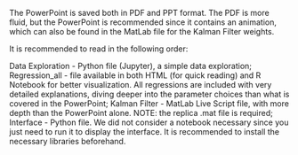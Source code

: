 The PowerPoint is saved both in PDF and PPT format. The PDF is more fluid, but the PowerPoint is recommended since it contains an animation, which can also be found in the MatLab file for the Kalman Filter weights.

It is recommended to read in the following order:

Data Exploration - Python file (Jupyter), a simple data exploration;
Regression_all - file available in both HTML (for quick reading) and R Notebook for better visualization. All regressions are included with very detailed explanations, diving deeper into the parameter choices than what is covered in the PowerPoint;
Kalman Filter - MatLab Live Script file, with more depth than the PowerPoint alone. NOTE: the replica .mat file is required;
Interface - Python file. We did not consider a notebook necessary since you just need to run it to display the interface. It is recommended to install the necessary libraries beforehand.
